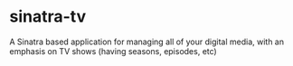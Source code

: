 # sinatra-tv
A Sinatra based application for managing all of your digital media, with an emphasis on TV shows (having seasons, episodes, etc)
